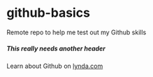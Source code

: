 github-basics
=============

Remote repo to help me test out my Github skills

##### This really needs another header

Learn about Github on [lynda.com](http://lynda.com)
